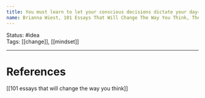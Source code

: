 ```yaml
---
title: You must learn to let your conscious decisions dictate your day—not your fears or impulses.
name: Brianna Wiest, 101 Essays That Will Change The Way You Think, The Psychology of Daily Routine
---
```


Status: #idea  
Tags:  [[change]], [[mindset]]

---
# References
[[101 essays that will change the way you think]]